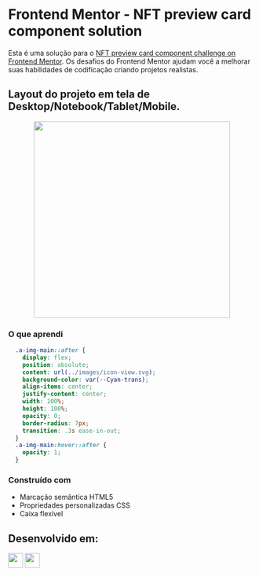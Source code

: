 # Frontend Mentor - NFT preview card component solution

Esta é uma solução para o [NFT preview card component challenge on Frontend Mentor](https://www.frontendmentor.io/challenges/nft-preview-card-component-SbdUL_w0U). 
Os desafios do Frontend Mentor ajudam você a melhorar suas habilidades de codificação criando projetos realistas.

## Layout do projeto em tela de Desktop/Notebook/Tablet/Mobile.

<div align="center">

  <img src="https://github.com/HumbertoFox/repository/assets/126817628/2bfb2d2a-fbbc-4c58-8e62-8a06c310dcce" width="400px"/>

</div>

### O que aprendi

```css
  .a-img-main::after {
    display: flex;
    position: absolute;
    content: url(../images/icon-view.svg);
    background-color: var(--Cyan-trans);
    align-items: center;
    justify-content: center;
    width: 100%;
    height: 100%;
    opacity: 0;
    border-radius: 7px;
    transition: .3s ease-in-out;
  }
  .a-img-main:hover::after {
    opacity: 1;
  }
```

### Construído com

- Marcação semântica HTML5
- Propriedades personalizadas CSS
- Caixa flexível
## Desenvolvido em:

<div>
  <img src="https://cdn.jsdelivr.net/gh/devicons/devicon/icons/html5/html5-original.svg" width="30px"/>
  <img src="https://cdn.jsdelivr.net/gh/devicons/devicon/icons/css3/css3-original.svg" width="30px"/>
</div>
